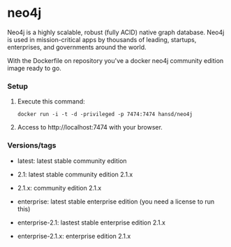neo4j
=====

Neo4j is a highly scalable, robust (fully ACID) native graph database. Neo4j is used in mission-critical apps by thousands of leading, startups, enterprises, and governments around the world.

With the Dockerfile on repository you've a docker neo4j community edition image ready to go.

### Setup

1. Execute this command:

	`docker run -i -t -d -privileged -p 7474:7474 hansd/neo4j`

2. Access to http://localhost:7474 with your browser.


### Versions/tags

- latest: latest stable community edition
- 2.1: latest stable community edition 2.1.x
- 2.1.x: community edition 2.1.x

- enterprise: latest stable enterprise edition (you need a license to run this)
- enterprise-2.1: lastest stable enterprise edition 2.1.x
- enterprise-2.1.x: enterprise edition 2.1.x

